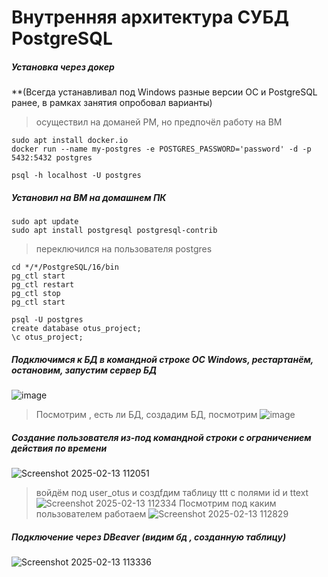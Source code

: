 # Внутренняя архитектура СУБД PostgreSQL 
##### Установка через докер
**(Всегда устанавливал под Windows разные версии ОС и PostgreSQL ранее, в рамках занятия опробовал варианты)
> осуществил на доманей РМ, но предпочёл работу на ВМ
```
sudo apt install docker.io
docker run --name my-postgres -e POSTGRES_PASSWORD='password' -d -p 5432:5432 postgres
```
```
psql -h localhost -U postgres
```

##### Установил на ВМ на домашнем ПК
```
sudo apt update
sudo apt install postgresql postgresql-contrib
```
> переключился на пользователя postgres
```
cd */*/PostgreSQL/16/bin
pg_ctl start 
pg_ctl restart
pg_ctl stop
pg_ctl start
```
```
psql -U postgres
create database otus_project;
\c otus_project;
```
##### Подключимся к БД в командной строке ОС Windows, рестартанём, остановим, запустим сервер БД
![image](https://github.com/user-attachments/assets/a050d8ee-bf38-4468-afb1-fc8152a3d10f)
> Посмотрим , есть ли  БД, создадим БД, посмотрим
![image](https://github.com/user-attachments/assets/374eb6b8-b57a-4277-af97-3bf0ac39d1c5)
##### Создание пользователя из-под командной строки с ограничением действия по времени
![Screenshot 2025-02-13 112051](https://github.com/user-attachments/assets/d69d3165-3337-45f0-b59f-8a612a93ad05)
> войдём под user_otus и создfдим таблицу ttt с полями id и ttext
![Screenshot 2025-02-13 112334](https://github.com/user-attachments/assets/8da51624-61fe-48f6-be8c-4933137d1702)
> Посмотрим под каким пользователем работаем
![Screenshot 2025-02-13 112829](https://github.com/user-attachments/assets/ab3edc0a-b033-4489-9a4a-935f692ebf1a)

##### Подключение через DBeaver (видим бд , созданную таблицу)
![Screenshot 2025-02-13 113336](https://github.com/user-attachments/assets/9db8477c-b643-491f-bee4-c35de98c5475)







